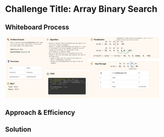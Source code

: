 # Challenge Title: Array Binary Search

## Whiteboard Process

![Array Insert Shift Whiteboard](./whiteboard-array-binary-search.png)

## Approach & Efficiency



## Solution

``` js

```
